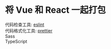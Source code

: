 <h1>将 Vue 和 React 一起打包</h1>
代码检查工具: <a href="https://eslint.org/">eslint</a>
<br />
代码格式化工具: <a href="https://prettier.io/">prettier</a>
<br />
Sass
<br />
TypeScript